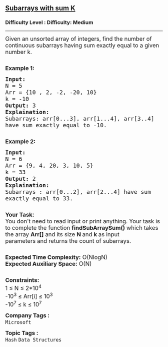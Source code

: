 <h2><a href="https://www.geeksforgeeks.org/problems/subarrays-with-sum-k/0">Subarrays with sum K</a></h2><h3>Difficulty Level : Difficulty: Medium</h3><hr><div class="problems_problem_content__Xm_eO"><p><span style="font-size:18px">Given an unsorted array of integers, find the number of continuous subarrays having sum exactly equal to a given number k.</span></p>

<p><br>
<span style="font-size:18px"><strong>Example 1:</strong></span></p>

<pre><span style="font-size:18px"><strong>Input:</strong>
N = 5
Arr = {10 , 2, -2, -20, 10}
k = -10
<strong>Output:</strong> 3
<strong>Explaination:</strong> 
Subarrays: arr[0...3], arr[1...4], arr[3..4]
have sum exactly equal to -10.</span></pre>

<p><br>
<span style="font-size:18px"><strong>Example 2:</strong></span></p>

<pre><span style="font-size:18px"><strong>Input:</strong>
N = 6
Arr = {9, 4, 20, 3, 10, 5}
k = 33
<strong>Output:</strong> 2
<strong>Explaination:</strong> 
Subarrays : arr[0...2], arr[2...4] have sum
exactly equal to 33.</span></pre>

<p><br>
<span style="font-size:18px"><strong>Your Task:</strong><br>
You don't need to read input or print anything. Your task is to complete the function&nbsp;<strong>findSubArraySum()</strong>&nbsp;which takes the array <strong>Arr[]</strong> and its size <strong>N </strong>and <strong>k&nbsp;</strong>as input parameters&nbsp;and returns the count of subarrays.</span></p>

<p><br>
<span style="font-size:18px"><strong>Expected Time Complexity:</strong> O(NlogN</span><span style="font-size:18px">)</span><br>
<span style="font-size:18px"><strong>Expected Auxiliary Space:</strong> O(N)</span></p>

<p><br>
<span style="font-size:18px"><strong>Constraints:</strong><br>
1 ≤ N ≤ 2*10<sup>4</sup><br>
-10<sup>3</sup> ≤ Arr[i]&nbsp;≤ 10<sup>3</sup><br>
-10<sup>7</sup>&nbsp;≤ k&nbsp;≤ 10<sup>7</sup></span></p>
</div><p><span style=font-size:18px><strong>Company Tags : </strong><br><code>Microsoft</code>&nbsp;<br><p><span style=font-size:18px><strong>Topic Tags : </strong><br><code>Hash</code>&nbsp;<code>Data Structures</code>&nbsp;